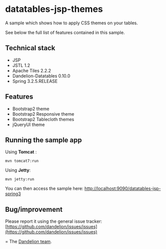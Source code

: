 datatables-jsp-themes
=================================================================

A sample which shows how to apply CSS themes on your tables.

See below the full list of features contained in this sample.

## Technical stack

 - JSP
 - JSTL 1.2
 - Apache Tiles 2.2.2
 - Dandelion-Datatables 0.10.0
 - Spring 3.2.5.RELEASE

## Features

 - Bootstrap2 theme
 - Bootstrap2 Responsive theme
 - Bootstrap2 Tablecloth themes
 - jQueryUI theme

## Running the sample app

Using __Tomcat__ :

    mvn tomcat7:run

Using __Jetty__:

    mvn jetty:run

You can then access the sample here: [http://localhost:9090/datatables-jsp-spring3](http://localhost:9090/datatables-jsp-spring3)

## Bug/improvement

Please report it using the general issue tracker: [https://github.com/dandelion/issues/issues](https://github.com/dandelion/issues/issues)

=
The [Dandelion team](http://dandelion.github.io/team/).